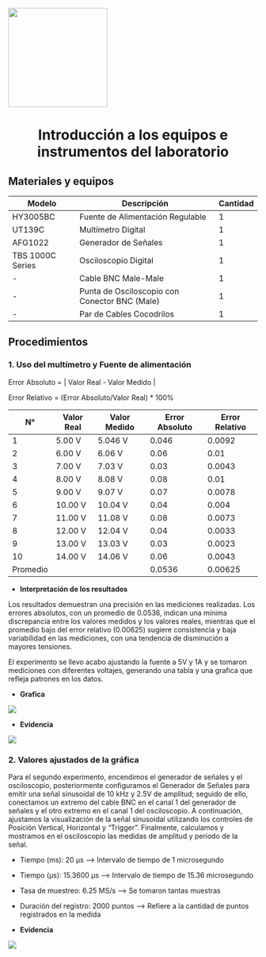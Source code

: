 <p align="left">
  <img src="https://seeklogo.com/images/U/u-cayetano-heredia-logo-CA435ADF8C-seeklogo.com.png" width="200">
  <h1 align="center">Introducción a los equipos e instrumentos del laboratorio</h1>
</p>

## Materiales y equipos

| Modelo         | Descripción                        | Cantidad |
| -------------- | ---------------------------------- | -------- |
| HY3005BC       | Fuente de Alimentación Regulable   | 1        |
| UT139C         | Multímetro Digital                 | 1        |
| AFG1022        | Generador de Señales               | 1        |
| TBS 1000C Series| Osciloscopio Digital                | 1        |
| -              | Cable BNC Male-Male                 | 1        |
| -              | Punta de Osciloscopio con Conector BNC (Male) | 1 |
| -              | Par de Cables Cocodrilos            | 1        |

## Procedimientos

### 1. Uso del multímetro y Fuente de alimentación

Error Absoluto = | Valor Real - Valor Medido |

Error Relativo = (Error Absoluto/Valor Real) * 100%

| N°  | Valor Real | Valor Medido | Error Absoluto | Error Relativo |
| --- | ---------- | ------------ | -------------- | -------------- |
| 1   | 5.00 V     |      5.046 V  |        0.046   |     0.0092     |
| 2   | 6.00 V     |      6.06  V  |       0.06     |      0.01      |
| 3   | 7.00 V     |     7.03  V   |       0.03     |        0.0043  |
| 4   | 8.00 V     |     8.08  V   |         0.08   |        0.01    |
| 5   | 9.00 V     |       9.07 V  |         0.07   |      0.0078    |
| 6   | 10.00 V    |       10.04 V |         0.04   |      0.004     |
| 7   | 11.00 V    |     11.08 V   |        0.08    |       0.0073   |
| 8   | 12.00 V    |       12.04 V |         0.04   |        0.0033  |
| 9   | 13.00 V    |       13.03 V |       0.03     |       0.0023   |
| 10  | 14.00 V    |      14.06 V  |       0.06     |       0.0043   |
| Promedio           |    | | 0.0536    |    0.00625     |

- **Interpretación de los resultados**

Los resultados demuestran una precisión en las mediciones realizadas. Los errores absolutos, con un promedio de 0.0536, indican una mínima discrepancia entre los valores medidos y los valores reales, mientras que el promedio bajo del error relativo (0.00625) sugiere consistencia y baja variabilidad en las mediciones, con una tendencia de disminución a mayores tensiones.

El experimento se llevo acabo ajustando la fuente a 5V y 1A y se tomaron mediciones con diferentes voltajes, generando una tabla y una grafica que refleja patrones en los datos. 

- **Grafica**

![](https://github.com/stephany-toribio/Repositorio-BioTech/blob/main/Imagenes/grafica.jpg)

- **Evidencia**

![](https://github.com/stephany-toribio/Repositorio-BioTech/blob/main/Imagenes/voltimetro.jpg)

### 2. Valores ajustados de la gráfica

Para el segundo experimento, encendimos el generador de señales y el osciloscopio, posteriormente configuramos el Generador de Señales para emitir una señal sinusoidal de 10 kHz y 2.5V de amplitud; seguido de ello, conectamos un extremo del cable BNC en el canal 1 del generador de señales y el otro extremo en el canal 1 del osciloscopio. A continuación, ajustamos la visualización de la señal sinusoidal utilizando los controles de Posición Vertical, Horizontal y “Trigger”. Finalmente, calculamos y mostramos en el osciloscopio las medidas de amplitud y período de la señal.

- Tiempo (ms): 20 µs  --> Intervalo de tiempo de 1 microsegundo
- Tiempo (µs): 15.3600 µs  --> Intervalo de tiempo de 15.36 microsegundo
- Tasa de muestreo: 6.25 MS/s  --> Se tomaron tantas muestras 
- Duración del registro: 2000 puntos --> Refiere a la cantidad de puntos registrados en la medida

- **Evidencia**

![](https://github.com/stephany-toribio/Repositorio-BioTech/blob/main/Imagenes/tasa.jpg)
